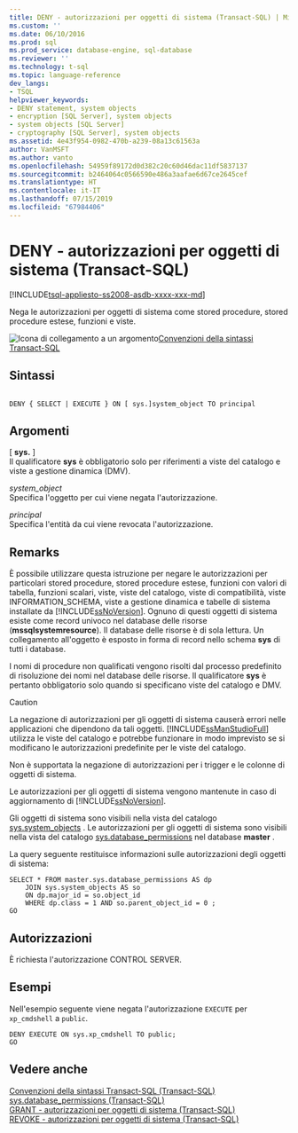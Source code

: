 ```yaml
---
title: DENY - autorizzazioni per oggetti di sistema (Transact-SQL) | Microsoft Docs
ms.custom: ''
ms.date: 06/10/2016
ms.prod: sql
ms.prod_service: database-engine, sql-database
ms.reviewer: ''
ms.technology: t-sql
ms.topic: language-reference
dev_langs:
- TSQL
helpviewer_keywords:
- DENY statement, system objects
- encryption [SQL Server], system objects
- system objects [SQL Server]
- cryptography [SQL Server], system objects
ms.assetid: 4e43f954-0982-470b-a239-08a13c61563a
author: VanMSFT
ms.author: vanto
ms.openlocfilehash: 54959f89172d0d382c20c60d46dac11df5837137
ms.sourcegitcommit: b2464064c0566590e486a3aafae6d67ce2645cef
ms.translationtype: HT
ms.contentlocale: it-IT
ms.lasthandoff: 07/15/2019
ms.locfileid: "67984406"
---
```

# <a name="deny-system-object-permissions-transact-sql"></a>DENY - autorizzazioni per oggetti di sistema (Transact-SQL)
[!INCLUDE[tsql-appliesto-ss2008-asdb-xxxx-xxx-md](../../includes/tsql-appliesto-ss2008-asdb-xxxx-xxx-md.md)]

  Nega le autorizzazioni per oggetti di sistema come stored procedure, stored procedure estese, funzioni e viste.  
  
 ![Icona di collegamento a un argomento](../../database-engine/configure-windows/media/topic-link.gif "Icona di collegamento a un argomento")[Convenzioni della sintassi Transact-SQL](../../t-sql/language-elements/transact-sql-syntax-conventions-transact-sql.md)  
  
## <a name="syntax"></a>Sintassi  
  
```  
  
DENY { SELECT | EXECUTE } ON [ sys.]system_object TO principal   
```  
  
## <a name="arguments"></a>Argomenti  
 [ **sys.** ]  
 Il qualificatore **sys** è obbligatorio solo per riferimenti a viste del catalogo e viste a gestione dinamica (DMV).  
  
 *system_object*  
 Specifica l'oggetto per cui viene negata l'autorizzazione.  
  
 *principal*  
 Specifica l'entità da cui viene revocata l'autorizzazione.  
  
## <a name="remarks"></a>Remarks  
 È possibile utilizzare questa istruzione per negare le autorizzazioni per particolari stored procedure, stored procedure estese, funzioni con valori di tabella, funzioni scalari, viste, viste del catalogo, viste di compatibilità, viste INFORMATION_SCHEMA, viste a gestione dinamica e tabelle di sistema installate da [!INCLUDE[ssNoVersion](../../includes/ssnoversion-md.md)]. Ognuno di questi oggetti di sistema esiste come record univoco nel database delle risorse (**mssqlsystemresource**). Il database delle risorse è di sola lettura. Un collegamento all'oggetto è esposto in forma di record nello schema **sys** di tutti i database.  
  
 I nomi di procedure non qualificati vengono risolti dal processo predefinito di risoluzione dei nomi nel database delle risorse. Il qualificatore **sys** è pertanto obbligatorio solo quando si specificano viste del catalogo e DMV.  
  
> [!CAUTION]  
>  La negazione di autorizzazioni per gli oggetti di sistema causerà errori nelle applicazioni che dipendono da tali oggetti. [!INCLUDE[ssManStudioFull](../../includes/ssmanstudiofull-md.md)] utilizza le viste del catalogo e potrebbe funzionare in modo imprevisto se si modificano le autorizzazioni predefinite per le viste del catalogo.  
  
 Non è supportata la negazione di autorizzazioni per i trigger e le colonne di oggetti di sistema.  
  
 Le autorizzazioni per gli oggetti di sistema vengono mantenute in caso di aggiornamento di [!INCLUDE[ssNoVersion](../../includes/ssnoversion-md.md)].  
  
 Gli oggetti di sistema sono visibili nella vista del catalogo [sys.system_objects](../../relational-databases/system-catalog-views/sys-system-objects-transact-sql.md) . Le autorizzazioni per gli oggetti di sistema sono visibili nella vista del catalogo [sys.database_permissions](../../relational-databases/system-catalog-views/sys-database-permissions-transact-sql.md) nel database **master** .  
  
 La query seguente restituisce informazioni sulle autorizzazioni degli oggetti di sistema:  
  
```  
SELECT * FROM master.sys.database_permissions AS dp   
    JOIN sys.system_objects AS so  
    ON dp.major_id = so.object_id  
    WHERE dp.class = 1 AND so.parent_object_id = 0 ;  
GO  
```  
  
## <a name="permissions"></a>Autorizzazioni  
 È richiesta l'autorizzazione CONTROL SERVER.  
  
## <a name="examples"></a>Esempi  
 Nell'esempio seguente viene negata l'autorizzazione `EXECUTE` per `xp_cmdshell` a `public`.  
  
```  
DENY EXECUTE ON sys.xp_cmdshell TO public;  
GO  
```  
  
## <a name="see-also"></a>Vedere anche  
 [Convenzioni della sintassi Transact-SQL &#40;Transact-SQL&#41;](../../t-sql/language-elements/transact-sql-syntax-conventions-transact-sql.md)   
 [sys.database_permissions &#40;Transact-SQL&#41;](../../relational-databases/system-catalog-views/sys-database-permissions-transact-sql.md)   
 [GRANT - autorizzazioni per oggetti di sistema &#40;Transact-SQL&#41;](../../t-sql/statements/grant-system-object-permissions-transact-sql.md)   
 [REVOKE - autorizzazioni per oggetti di sistema &#40;Transact-SQL&#41;](../../t-sql/statements/revoke-system-object-permissions-transact-sql.md)  
  
  
